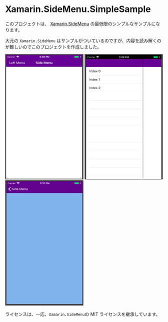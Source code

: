 # Xamarin.SideMenu.SimpleSample

このプロジェクトは、 [Xamarin.SideMenu](https://github.com/TheEightBot/Xamarin.SideMenu) の最低限のシンプルなサンプルになります。

大元の `Xamarin.SideMenu` はサンプルがついているのですが、内容を読み解くのが難しいのでこのプロジェクトを作成しました。

<img src="https://github.com/fnya/Xamarin.SideMenu.SimpleSample/blob/master/Xamarin.SideMenu.SimpleSample/Resources/img01.png" width="250" height="400"> <img src="https://github.com/fnya/Xamarin.SideMenu.SimpleSample/blob/master/Xamarin.SideMenu.SimpleSample/Resources/img02.png" width="250"  height="400"> <img src="https://github.com/fnya/Xamarin.SideMenu.SimpleSample/blob/master/Xamarin.SideMenu.SimpleSample/Resources/img03.png" width="250" height="400">

ライセンスは、一応、`Xamarin.SideMenu`の MIT ライセンスを継承しています。
